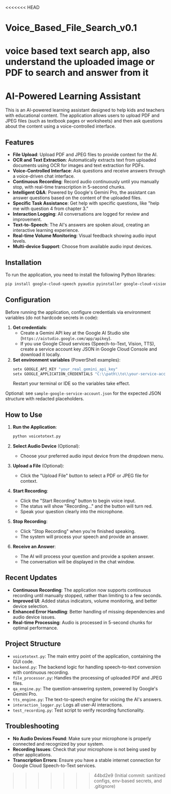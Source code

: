 <<<<<<< HEAD
# Voice_Based_File_Search_v0.1
voice based text search app, also understand the uploaded image or PDF to search and answer from it
=======
# AI-Powered Learning Assistant

This is an AI-powered learning assistant designed to help kids and teachers with educational content. The application allows users to upload PDF and JPEG files (such as textbook pages or worksheets) and then ask questions about the content using a voice-controlled interface.

## Features

-   **File Upload**: Upload PDF and JPEG files to provide context for the AI.
-   **OCR and Text Extraction**: Automatically extracts text from uploaded documents using OCR for images and text extraction for PDFs.
-   **Voice-Controlled Interface**: Ask questions and receive answers through a voice-driven chat interface.
-   **Continuous Recording**: Record audio continuously until you manually stop, with real-time transcription in 5-second chunks.
-   **Intelligent Q&A**: Powered by Google's Gemini Pro, the assistant can answer questions based on the content of the uploaded files.
-   **Specific Task Assistance**: Get help with specific questions, like "help me with question 4 from chapter 3."
-   **Interaction Logging**: All conversations are logged for review and improvement.
-   **Text-to-Speech**: The AI's answers are spoken aloud, creating an interactive learning experience.
-   **Real-time Volume Monitoring**: Visual feedback showing audio input levels.
-   **Multi-device Support**: Choose from available audio input devices.

## Installation

To run the application, you need to install the following Python libraries:

```bash
pip install google-cloud-speech pyaudio pyinstaller google-cloud-vision google-generativeai pygame pymupdf
```

## Configuration

Before running the application, configure credentials via environment variables (do not hardcode secrets in code):

1.  **Get credentials**:
    *   Create a Gemini API key at the Google AI Studio site (`https://aistudio.google.com/app/apikey`).
    *   If you use Google Cloud services (Speech-to-Text, Vision, TTS), create a service account key JSON in Google Cloud Console and download it locally.
2.  **Set environment variables** (PowerShell examples):
    ```powershell
    setx GOOGLE_API_KEY "your_real_gemini_api_key"
    setx GOOGLE_APPLICATION_CREDENTIALS "C:\\path\\to\\your-service-account.json"
    ```
    Restart your terminal or IDE so the variables take effect.

Optional: see `sample-google-service-account.json` for the expected JSON structure with redacted placeholders.

## How to Use

1.  **Run the Application**:
    ```bash
    python voicetotext.py
    ```

2.  **Select Audio Device** (Optional):
    *   Choose your preferred audio input device from the dropdown menu.

3.  **Upload a File** (Optional):
    *   Click the "Upload File" button to select a PDF or JPEG file for context.

4.  **Start Recording**:
    *   Click the "Start Recording" button to begin voice input.
    *   The status will show "Recording..." and the button will turn red.
    *   Speak your question clearly into the microphone.

5.  **Stop Recording**:
    *   Click "Stop Recording" when you're finished speaking.
    *   The system will process your speech and provide an answer.

6.  **Receive an Answer**:
    *   The AI will process your question and provide a spoken answer.
    *   The conversation will be displayed in the chat window.

## Recent Updates

- **Continuous Recording**: The application now supports continuous recording until manually stopped, rather than limiting to a few seconds.
- **Improved UI**: Added status indicators, volume monitoring, and better device selection.
- **Enhanced Error Handling**: Better handling of missing dependencies and audio device issues.
- **Real-time Processing**: Audio is processed in 5-second chunks for optimal performance.

## Project Structure

-   `voicetotext.py`: The main entry point of the application, containing the GUI code.
-   `backend.py`: The backend logic for handling speech-to-text conversion with continuous recording.
-   `file_processor.py`: Handles the processing of uploaded PDF and JPEG files.
-   `qa_engine.py`: The question-answering system, powered by Google's Gemini Pro.
-   `tts_engine.py`: The text-to-speech engine for voicing the AI's answers.
-   `interaction_logger.py`: Logs all user-AI interactions.
-   `test_recording.py`: Test script to verify recording functionality.

## Troubleshooting

- **No Audio Devices Found**: Make sure your microphone is properly connected and recognized by your system.
- **Recording Issues**: Check that your microphone is not being used by other applications.
- **Transcription Errors**: Ensure you have a stable internet connection for Google Cloud Speech-to-Text services.
>>>>>>> 44bd2e9 (Initial commit: sanitized configs, env-based secrets, and .gitignore)
